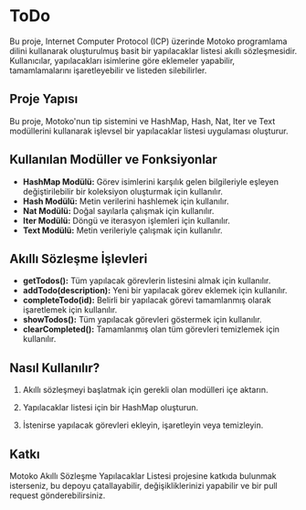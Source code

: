 # ToDo

Bu proje, Internet Computer Protocol (ICP) üzerinde Motoko programlama dilini kullanarak oluşturulmuş basit bir yapılacaklar listesi akıllı sözleşmesidir. Kullanıcılar, yapılacakları isimlerine göre eklemeler yapabilir, tamamlamalarını işaretleyebilir ve listeden silebilirler.

## Proje Yapısı
Bu proje, Motoko'nun tip sistemini ve HashMap, Hash, Nat, Iter ve Text modüllerini kullanarak işlevsel bir yapılacaklar listesi uygulaması oluşturur.

## Kullanılan Modüller ve Fonksiyonlar

- **HashMap Modülü:** Görev isimlerini karşılık gelen bilgileriyle eşleyen değiştirilebilir bir koleksiyon oluşturmak için kullanılır.
- **Hash Modülü:** Metin verilerini hashlemek için kullanılır.
- **Nat Modülü:** Doğal sayılarla çalışmak için kullanılır.
- **Iter Modülü:** Döngü ve iterasyon işlemleri için kullanılır.
- **Text Modülü:** Metin verileriyle çalışmak için kullanılır.

## Akıllı Sözleşme İşlevleri
- **getTodos():** Tüm yapılacak görevlerin listesini almak için kullanılır.
- **addTodo(description):** Yeni bir yapılacak görev eklemek için kullanılır.
- **completeTodo(id):** Belirli bir yapılacak görevi tamamlanmış olarak işaretlemek için kullanılır.
- **showTodos():** Tüm yapılacak görevleri göstermek için kullanılır.
- **clearCompleted():** Tamamlanmış olan tüm görevleri temizlemek için kullanılır.

## Nasıl Kullanılır?
1. Akıllı sözleşmeyi başlatmak için gerekli olan modülleri içe aktarın.

2. Yapılacaklar listesi için bir HashMap oluşturun.
3. İstenirse yapılacak görevleri ekleyin, işaretleyin veya temizleyin.

## Katkı
Motoko Akıllı Sözleşme Yapılacaklar Listesi projesine katkıda bulunmak isterseniz, bu depoyu çatallayabilir, değişikliklerinizi yapabilir ve bir pull request gönderebilirsiniz.